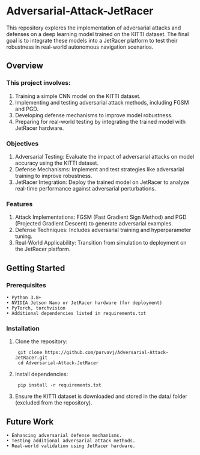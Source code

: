 # Adversarial-Attack-JetRacer

This repository explores the implementation of adversarial attacks and defenses on a deep learning model trained on the KITTI dataset. The final goal is to integrate these models into a JetRacer platform to test their robustness in real-world autonomous navigation scenarios.

## Overview

### This project involves:  
1. Training a simple CNN model on the KITTI dataset.
2. Implementing and testing adversarial attack methods, including FGSM and PGD.
3. Developing defense mechanisms to improve model robustness.
4. Preparing for real-world testing by integrating the trained model with JetRacer hardware.  

### Objectives
1. Adversarial Testing: Evaluate the impact of adversarial attacks on model accuracy using the KITTI dataset.  
2. Defense Mechanisms: Implement and test strategies like adversarial training to improve robustness.  
3. JetRacer Integration: Deploy the trained model on JetRacer to analyze real-time performance against adversarial perturbations.  

### Features
1. Attack Implementations: FGSM (Fast Gradient Sign Method) and PGD (Projected Gradient Descent) to generate adversarial examples.
2. Defense Techniques: Includes adversarial training and hyperparameter tuning.
3. Real-World Applicability: Transition from simulation to deployment on the JetRacer platform.  

## Getting Started

### Prerequisites
	• Python 3.8+
	• NVIDIA Jetson Nano or JetRacer hardware (for deployment)
	• PyTorch, torchvision
	• Additional dependencies listed in requirements.txt

### Installation
1. Clone the repository:

		git clone https://github.com/purvavj/Adversarial-Attack-JetRacer.git
		cd Adversarial-Attack-JetRacer

2. Install dependencies:

		pip install -r requirements.txt


3. Ensure the KITTI dataset is downloaded and stored in the data/ folder (excluded from the repository).

## Future Work  
	• Enhancing adversarial defense mechanisms.
	• Testing additional adversarial attack methods.
	• Real-world validation using JetRacer hardware.
